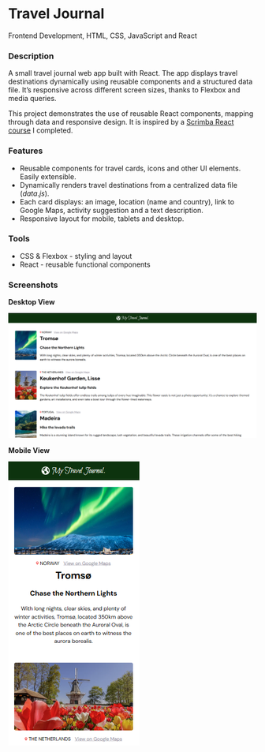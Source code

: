 # Travel Journal
Frontend Development, HTML, CSS, JavaScript and React


### Description
A small travel journal web app built with React. The app displays travel destinations dynamically using reusable components and a structured data file. It’s responsive across different screen sizes, thanks to Flexbox and media queries.

This project demonstrates the use of reusable React components, mapping through data and responsive design. It is inspired by a [Scrimba React course](https://scrimba.com/) I completed.


### Features
* Reusable components for travel cards, icons and other UI elements. Easily extensible.
* Dynamically renders travel destinations from a centralized data file (*data.js*).
* Each card displays: an image, location (name and country), link to Google Maps, activity suggestion and a text description.
* Responsive layout for mobile, tablets and desktop.


### Tools
* CSS & Flexbox - styling and layout
* React - reusable functional components 


### Screenshots
**Desktop View**

![Desktop View](screenshots/Desktop.PNG)

**Mobile View**  

![Mobile View](screenshots/Mobile.PNG)
